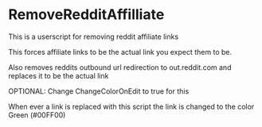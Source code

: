 # RemoveRedditAffilliate
This is a userscript for removing reddit affiliate links


This forces affiliate links to be the actual link you expect them to be.

Also removes reddits outbound url redirection to out.reddit.com and replaces it to be the actual link


OPTIONAL:
Change ChangeColorOnEdit to true for this

When ever a link is replaced with this script the link is changed to the color Green (#00FF00)
